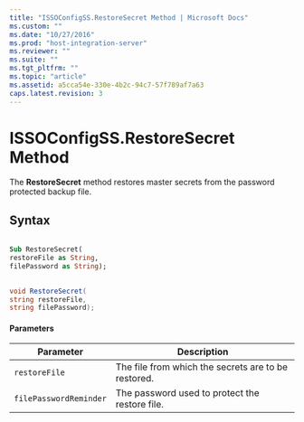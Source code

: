 ```yaml
---
title: "ISSOConfigSS.RestoreSecret Method | Microsoft Docs"
ms.custom: ""
ms.date: "10/27/2016"
ms.prod: "host-integration-server"
ms.reviewer: ""
ms.suite: ""
ms.tgt_pltfrm: ""
ms.topic: "article"
ms.assetid: a5cca54e-330e-4b2c-94c7-57f789af7a63
caps.latest.revision: 3
---
```

# ISSOConfigSS.RestoreSecret Method
The **RestoreSecret** method restores master secrets from the password protected backup file.  
  
## Syntax  
  
```vb  
  
Sub RestoreSecret(  
restoreFile as String,  
filePassword as String);  
```  
  
```csharp  
  
void RestoreSecret(  
string restoreFile,  
string filePassword);  
```  
  
#### Parameters  
  
|Parameter|Description|  
|---------------|-----------------|  
|`restoreFile`|The file from which the secrets are to be restored.|  
|`filePasswordReminder`|The password used to protect the restore file.|